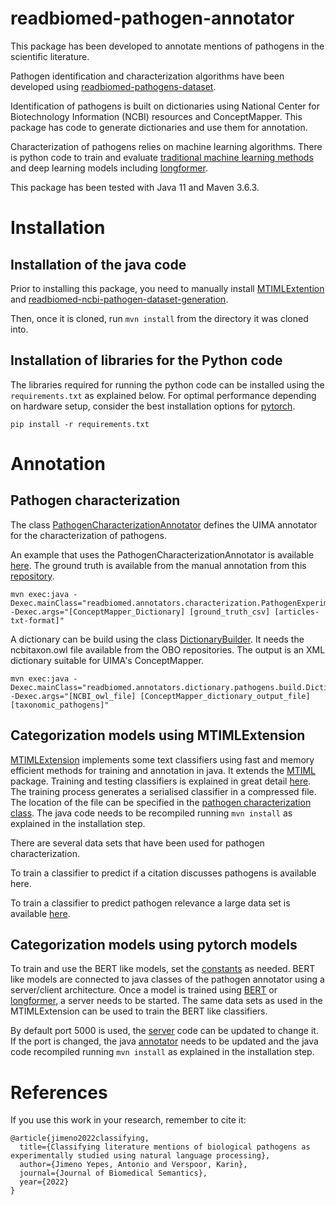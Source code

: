 # readbiomed-pathogen-annotator

This package has been developed to annotate mentions of pathogens in the scientific literature.

Pathogen identification and characterization algorithms have been developed using [readbiomed-pathogens-dataset](https://github.com/READ-BioMed/readbiomed-pathogens-dataset).

Identification of pathogens is built on dictionaries using National Center for Biotechnology Information (NCBI) resources and ConceptMapper. This package has code to generate dictionaries and use them for annotation.

Characterization of pathogens relies on machine learning algorithms. There is python code to train and evaluate [traditional machine learning methods](https://github.com/READ-BioMed/MTIMLExtension) and deep learning models including [longformer](https://github.com/allenai/longformer).

This package has been tested with Java 11 and Maven 3.6.3.

# Installation

## Installation of the java code

Prior to installing this package, you need to manually install [MTIMLExtention](https://github.com/READ-BioMed/MTIMLExtension) and [readbiomed-ncbi-pathogen-dataset-generation](https://github.com/READ-BioMed/readbiomed-ncbi-pathogen-dataset-generation).

Then, once it is cloned, run `mvn install` from the directory it was cloned into.

## Installation of libraries for the Python code

The libraries required for running the python code can be installed using the `requirements.txt` as explained below.
For optimal performance depending on hardware setup, consider the best installation options for [pytorch](https://pytorch.org).

```
pip install -r requirements.txt
```

# Annotation

## Pathogen characterization

The class [PathogenCharacterizationAnnotator](https://github.com/READ-BioMed/readbiomed-pathogen-annotator/blob/main/src/main/java/readbiomed/annotators/characterization/PathogenCharacterizationAnnotator.java) defines the UIMA annotator for the characterization of pathogens.

An example that uses the PathogenCharacterizationAnnotator is available [here](https://github.com/READ-BioMed/readbiomed-pathogen-annotator/blob/main/src/main/java/readbiomed/annotators/characterization/PathogenExperimenter.java). 
The ground truth is available from the manual annotation from this [repository](https://github.com/READ-BioMed/readbiomed-pathogens-dataset).


```
mvn exec:java -Dexec.mainClass="readbiomed.annotators.characterization.PathogenExperimenter" -Dexec.args="[ConceptMapper_Dictionary] [ground_truth_csv] [articles-txt-format]"
```

A dictionary can be build using the class [DictionaryBuilder](https://github.com/READ-BioMed/readbiomed-pathogen-annotator/blob/main/src/main/java/readbiomed/annotators/dictionary/pathogens/build/DictionaryBuilder.java).
It needs the ncbitaxon.owl file available from the OBO repositories.
The output is an XML dictionary suitable for UIMA's ConceptMapper.

```
mvn exec:java -Dexec.mainClass="readbiomed.annotators.dictionary.pathogens.build.DictionaryBuilder" -Dexec.args="[NCBI_owl_file] [ConceptMapper_dictionary_output_file] [taxonomic_pathogens]"
```

## Categorization models using MTIMLExtension

[MTIMLExtension](https://github.com/READ-BioMed/MTIMLExtension) implements some text classifiers using fast and memory efficient methods for training and annotation in java.
It extends the [MTIML](https://lhncbc.nlm.nih.gov/ii/tools/MTI_ML.html) package.
Training and testing classifiers is explained in great detail [here](https://lhncbc.nlm.nih.gov/ii/tools/MTI_ML.html).
The training process generates a serialised classifier in a compressed file.
The location of the file can be specified in the [pathogen characterization class](https://github.com/READ-BioMed/readbiomed-pathogen-annotator/blob/main/src/main/java/readbiomed/annotators/characterization/PathogenCharacterizationAnnotator.java).
The java code needs to be recompiled running `mvn install` as explained in the installation step.

There are several data sets that have been used for pathogen characterization.

To train a classifier to predict if a citation discusses pathogens is available here.

To train a classifier to predict pathogen relevance a large data set is available [here](https://zenodo.org/record/5866759).

## Categorization models using pytorch models

To train and use the BERT like models, set the [constants](https://github.com/READ-BioMed/readbiomed-pathogen-annotator/blob/main/src/main/python/constants.py) as needed.
BERT like models are connected to java classes of the pathogen annotator using a server/client architecture.
Once a model is trained using [BERT](https://github.com/READ-BioMed/readbiomed-pathogen-annotator/blob/main/src/main/python/train.py) or [longformer](https://github.com/READ-BioMed/readbiomed-pathogen-annotator/blob/main/src/main/python/train-longformer.py), a server needs to be started.
The same data sets as used in the MTIMLExtension can be used to train the BERT like classifiers.

By default port 5000 is used, the [server](https://github.com/READ-BioMed/readbiomed-pathogen-annotator/blob/main/src/main/python/server.py) code can be updated to change it.
If the port is changed, the java [annotator](https://github.com/READ-BioMed/readbiomed-pathogen-annotator/blob/main/src/main/java/readbiomed/annotators/characterization/PathogenCharacterizationAnnotator.java) needs to be updated and the java code recompiled running `mvn install` as explained in the installation step.

# References

If you use this work in your research, remember to cite it:

```
@article{jimeno2022classifying,
  title={Classifying literature mentions of biological pathogens as experimentally studied using natural language processing},
  author={Jimeno Yepes, Antonio and Verspoor, Karin},
  journal={Journal of Biomedical Semantics},
  year={2022}
}
```
